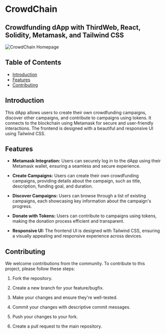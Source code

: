 # CrowdChain 
## Crowdfunding dApp with ThirdWeb, React, Solidity, Metamask, and Tailwind CSS

![CrowdChain Homepage](https://i.ibb.co/jJhxxpN/Screen-Shot-2023-08-16-at-00-25-13.png)

## Table of Contents

- [Introduction](#introduction)
- [Features](#features)
- [Contributing](#contributing)

## Introduction

This dApp allows users to create their own crowdfunding campaigns, discover other campaigns, and contribute to campaigns using tokens. It connects to the blockchain using Metamask for secure and user-friendly interactions. The frontend is designed with a beautiful and responsive UI using Tailwind CSS.

## Features

- **Metamask Integration:** Users can securely log in to the dApp using their Metamask wallet, ensuring a seamless and secure experience.

- **Create Campaigns:** Users can create their own crowdfunding campaigns, providing details about the campaign, such as title, description, funding goal, and duration.

- **Discover Campaigns:** Users can browse through a list of existing campaigns, each showcasing key information about the campaign's progress.

- **Donate with Tokens:** Users can contribute to campaigns using tokens, making the donation process efficient and transparent.

- **Responsive UI:** The frontend UI is designed with Tailwind CSS, ensuring a visually appealing and responsive experience across devices.

## Contributing

We welcome contributions from the community. To contribute to this project, please follow these steps:

1. Fork the repository.

2. Create a new branch for your feature/bugfix.

3. Make your changes and ensure they're well-tested.

4. Commit your changes with descriptive commit messages.

5. Push your changes to your fork.

6. Create a pull request to the main repository.
